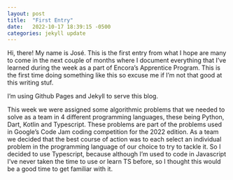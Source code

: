 ```yaml
---
layout: post
title:  "First Entry"
date:   2022-10-17 18:39:15 -0500
categories: jekyll update
---
```

Hi, there! My name is José. This is the first entry from what I hope are many to come in the next couple of months where I document everything that I’ve learned during the week as a part of Encora’s Apprentice Program. This is the first time doing something like this so excuse me if I’m not that good at this writing stuf.

I’m using Github Pages and Jekyll to serve this blog. 

This week we were assigned some algorithmic problems that we needed to solve as a team in 4 different programming languages, these being Python, Dart, Kotlin and Typescript. These problems are part of the problems used in Google’s Code Jam coding competition for the 2022 edition. As a team we decided that the best course of action was to each select an individual problem in the programming language of our choice to try to tackle it. So I decided to use Typescript, because although I’m used to code in Javascript I’ve never taken the time to use or learn TS before, so I thought this would be a good time to get familiar with it.
